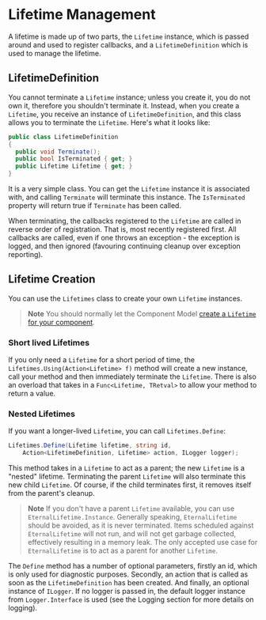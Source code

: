 # Lifetime Management

A lifetime is made up of two parts, the `Lifetime` instance, which is passed around and used to register callbacks, and a `LifetimeDefinition` which is used to manage the lifetime. 

## LifetimeDefinition

You cannot terminate a `Lifetime` instance; unless you create it, you do not own it, therefore you shouldn't terminate it. Instead, when you create a `Lifetime`, you receive an instance of `LifetimeDefinition`, and this class allows you to terminate the `Lifetime`. Here's what it looks like:

```cs
public class LifetimeDefinition
{
  public void Terminate();
  public bool IsTerminated { get; }
  public Lifetime Lifetime { get; }
}
```

It is a very simple class. You can get the `Lifetime` instance it is associated with, and calling `Terminate` will terminate this instance. The `IsTerminated` property will return true if `Terminate` has been called.

When terminating, the callbacks registered to the `Lifetime` are called in reverse order of registration. That is, most recently registered first. All callbacks are called, even if one throws an exception - the exception is logged, and then ignored (favouring continuing cleanup over exception reporting).

## Lifetime Creation

You can use the `Lifetimes` class to create your own `Lifetime` instances.

> **Note** You should normally let the Component Model [create a `Lifetime` for your component](ComponentModel.md).

### Short lived Lifetimes

If you only need a `Lifetime` for a short period of time, the `Lifetimes.Using(Action<Lifetime> f)` method will create a new instance, call your method and then immediately terminate the `Lifetime`. There is also an overload that takes in a `Func<Lifetime, TRetval>` to allow your method to return a value.

### Nested Lifetimes

If you want a longer-lived `Lifetime`, you can call `Lifetimes.Define`:

```cs
Lifetimes.Define(Lifetime lifetime, string id, 
    Action<LifetimeDefinition, Lifetime> action, ILogger logger);
```

This method takes in a `Lifetime` to act as a parent; the new `Lifetime` is a "nested" lifetime. Terminating the parent `Lifetime` will also terminate this new child `Lifetime`. Of course, if the child terminates first, it removes itself from the parent's cleanup. 

> **Note** If you don't have a parent `Lifetime` available, you can use `EternalLifetime.Instance`. Generally speaking, `EternalLifetime` should be avoided, as it is never terminated. Items scheduled against `EternalLifetime` will not run, and will not get garbage collected, effectively resulting in a memory leak. The only accepted use case for `EternalLifetime` is to act as a parent for another `Lifetime`.

The `Define` method has a number of optional parameters, firstly an id, which is only used for diagnostic purposes. Secondly, an action that is called as soon as the `LifetimeDefinition` has been created. And finally, an optional instance of `ILogger`. If no logger is passed in, the default logger instance from `Logger.Interface` is used (see the Logging section for more details on logging).


